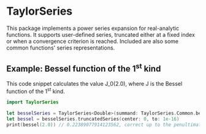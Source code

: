 # TaylorSeries

This package implements a power series expansion for real-analytic functions. It supports user-defined series, truncated either at a fixed index or when a convergence criterion is reached. Included are also some common functions' series representations.

## Example: Bessel function of the 1<sup>st</sup> kind
This code snippet calculates the value J_0(2.0), where J is the Bessel function of the 1<sup>st</sup> kind.

```swift
import TaylorSeries

let besselSeries = TaylorSeries<Double>(summand: TaylorSeries.Common.besselJ(0))
let bessel = besselSeries.truncatedSeries(center: 0, to: 1e-16)
print(bessel(2.0)) // 0.22389077914123562, correct up to the penultimate digit
```
